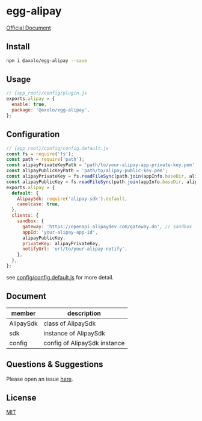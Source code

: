 # egg-alipay

[Official Document](https://www.yuque.com/chenqiu/alipay-node-sdk)

## Install

```bash
npm i @axolo/egg-alipay --save
```

## Usage

```js
// {app_root}/config/plugin.js
exports.alipay = {
  enable: true,
  package: '@axolo/egg-alipay',
};
```

## Configuration

```js
// {app_root}/config/config.default.js
const fs = require('fs');
const path = require('path');
const alipayPrivateKeyPath = 'path/to/your-alipay-app-private-key.pem';
const alipayPublicKeyPath = 'path/to/alipay-public-key.pem';
const alipayPrivateKey = fs.readFileSync(path.join(appInfo.baseDir, alipayPrivateKeyPath), 'ascii');
const alipayPublicKey = fs.readFileSync(path.join(appInfo.baseDir, alipayPublicKeyPath), 'ascii');
exports.alipay = {
  default: {
    AlipaySdk: require('alipay-sdk').default,
    camelcase: true,
  },
  clients: {
    sandbox: {
      gateway: 'https://openapi.alipaydev.com/gateway.do', // sandbox
      appId: 'your-alipay-app-id',
      alipayPublicKey,
      privateKey: alipayPrivateKey,
      notifyUrl: 'url/to/your-alipay-notify',
    },
  },
};
```

see [config/config.default.js](config/config.default.js) for more detail.

## Document

|  member   |         description          |
| --------- | ---------------------------- |
| AlipaySdk | class of AlipaySdk           |
| sdk       | instance of AlipaySdk        |
| config    | config of AlipaySdk instance |

## Questions & Suggestions

Please open an issue [here](https://github.com/axolo/egg-alipay/issues).

## License

[MIT](LICENSE)
